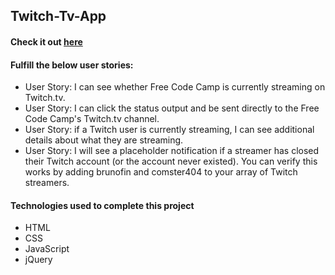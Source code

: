 ## Twitch-Tv-App
#### Check it out [here](https://c0d0er.github.io/Twitch-TV-App/)

#### Fulfill the below user stories:
- User Story: I can see whether Free Code Camp is currently streaming on Twitch.tv.
- User Story: I can click the status output and be sent directly to the Free Code Camp's Twitch.tv channel.
- User Story: if a Twitch user is currently streaming, I can see additional details about what they are streaming.
- User Story: I will see a placeholder notification if a streamer has closed their Twitch account (or the account never existed). You can verify this works by adding brunofin and comster404 to your array of Twitch streamers.

#### Technologies used to complete this project
- HTML
- CSS
- JavaScript
- jQuery
